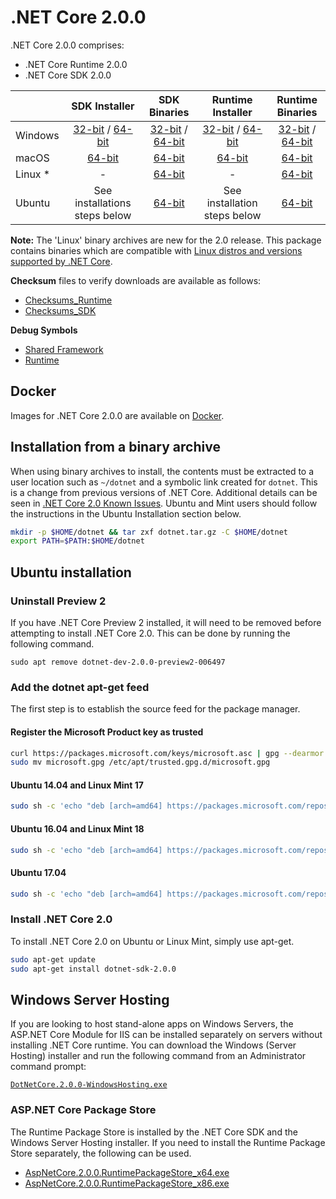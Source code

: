 # .NET Core 2.0.0

.NET Core 2.0.0 comprises:

* .NET Core Runtime 2.0.0
* .NET Core SDK 2.0.0

|                         | SDK Installer                                        | SDK Binaries                                        | Runtime Installer | Runtime Binaries |
| ----------------------- | :----------------------------------------------: | :----------------------------------------------:| :--: | :--: |
| Windows                 | [32-bit](https://download.microsoft.com/download/0/F/D/0FD852A4-7EA1-4E2A-983A-0484AC19B92C/dotnet-sdk-2.0.0-win-x86.exe) / [64-bit](https://download.microsoft.com/download/0/F/D/0FD852A4-7EA1-4E2A-983A-0484AC19B92C/dotnet-sdk-2.0.0-win-x64.exe)  | [32-bit](https://download.microsoft.com/download/1/B/4/1B4DE605-8378-47A5-B01B-2C79D6C55519/dotnet-sdk-2.0.0-win-x86.zip) / [64-bit](https://download.microsoft.com/download/1/B/4/1B4DE605-8378-47A5-B01B-2C79D6C55519/dotnet-sdk-2.0.0-win-x64.zip) | [32-bit](https://download.microsoft.com/download/5/6/B/56BFEF92-9045-4414-970C-AB31E0FC07EC/dotnet-runtime-2.0.0-win-x86.exe) / [64-bit](https://download.microsoft.com/download/5/6/B/56BFEF92-9045-4414-970C-AB31E0FC07EC/dotnet-runtime-2.0.0-win-x64.exe) | [32-bit](https://download.microsoft.com/download/5/F/0/5F0362BD-7D0A-4A9D-9BF9-022C6B15B04D/dotnet-runtime-2.0.0-win-x86.zip) / [64-bit](https://download.microsoft.com/download/5/F/0/5F0362BD-7D0A-4A9D-9BF9-022C6B15B04D/dotnet-runtime-2.0.0-win-x64.zip) |
| macOS                   | [64-bit](https://download.microsoft.com/download/0/F/D/0FD852A4-7EA1-4E2A-983A-0484AC19B92C/dotnet-sdk-2.0.0-osx-x64.pkg)  | [64-bit](https://download.microsoft.com/download/1/B/4/1B4DE605-8378-47A5-B01B-2C79D6C55519/dotnet-sdk-2.0.0-osx-x64.tar.gz)                          | [64-bit](https://download.microsoft.com/download/5/6/B/56BFEF92-9045-4414-970C-AB31E0FC07EC/dotnet-runtime-2.0.0-osx-x64.pkg) | [64-bit](https://download.microsoft.com/download/5/F/0/5F0362BD-7D0A-4A9D-9BF9-022C6B15B04D/dotnet-runtime-2.0.0-osx-x64.tar.gz) |
| Linux *                 | -                                                         | [64-bit](https://download.microsoft.com/download/1/B/4/1B4DE605-8378-47A5-B01B-2C79D6C55519/dotnet-sdk-2.0.0-linux-x64.tar.gz)                          | - | [64-bit](https://download.microsoft.com/download/5/F/0/5F0362BD-7D0A-4A9D-9BF9-022C6B15B04D/dotnet-runtime-2.0.0-linux-x64.tar.gz) |
| Ubuntu           | See installations steps below | [64-bit](https://download.microsoft.com/download/1/B/4/1B4DE605-8378-47A5-B01B-2C79D6C55519/dotnet-sdk-2.0.0-linux-x64.tar.gz)                          | See installation steps below | [64-bit](https://download.microsoft.com/download/5/F/0/5F0362BD-7D0A-4A9D-9BF9-022C6B15B04D/dotnet-runtime-2.0.0-linux-x64.tar.gz) |

**Note:** The 'Linux' binary archives are new for the 2.0 release. This package contains binaries which are compatible with [Linux distros and versions supported by .NET Core](https://github.com/dotnet/core/blob/master/release-notes/2.0/2.0-supported-os.md).

**Checksum** files to verify downloads are available as follows:
* [Checksums_Runtime](https://dotnetcli.blob.core.windows.net/dotnet/checksums/2.0.0-runtime-sha.txt)
* [Checksums_SDK](https://dotnetcli.blob.core.windows.net/dotnet/checksums/2.0.0-sdk-sha.txt)

**Debug Symbols**
* [Shared Framework](https://download.microsoft.com/download/D/E/B/DEB55D32-4CC3-46B0-A241-1A5BF2BB533C/corefx-2.0-symbols.zip)
* [Runtime](https://download.microsoft.com/download/D/E/B/DEB55D32-4CC3-46B0-A241-1A5BF2BB533C/coreclr-2.0-symbols.zip)

## Docker

Images for .NET Core 2.0.0 are available on [Docker](https://hub.docker.com/r/microsoft/dotnet/).

## Installation from a binary archive

When using binary archives to install, the contents must be extracted to a user location such as `~/dotnet` and a symbolic link created for `dotnet`. This is a change from previous versions of .NET Core. Additional details can be seen in [.NET Core 2.0 Known Issues](https://github.com/dotnet/core/blob/master/release-notes/2.0/2.0.0-known-issues.md). Ubuntu and Mint users should follow the instructions in the Ubuntu Installation section below.

```bash
mkdir -p $HOME/dotnet && tar zxf dotnet.tar.gz -C $HOME/dotnet
export PATH=$PATH:$HOME/dotnet
```

## Ubuntu installation

### Uninstall Preview 2

If you have .NET Core Preview 2 installed, it will need to be removed before attempting to install .NET Core 2.0. This can be done by running the following command. 

`sudo apt remove dotnet-dev-2.0.0-preview2-006497`

### Add the dotnet apt-get feed

The first step is to establish the source feed for the package manager.

#### Register the Microsoft Product key as trusted

``` bash
curl https://packages.microsoft.com/keys/microsoft.asc | gpg --dearmor > microsoft.gpg
sudo mv microsoft.gpg /etc/apt/trusted.gpg.d/microsoft.gpg
```

#### Ubuntu 14.04 and Linux Mint 17

```bash
sudo sh -c 'echo "deb [arch=amd64] https://packages.microsoft.com/repos/microsoft-ubuntu-trusty-prod trusty main" > /etc/apt/sources.list.d/dotnetdev.list'
```

#### Ubuntu 16.04 and Linux Mint 18

```bash
sudo sh -c 'echo "deb [arch=amd64] https://packages.microsoft.com/repos/microsoft-ubuntu-xenial-prod xenial main" > /etc/apt/sources.list.d/dotnetdev.list'
```

#### Ubuntu 17.04

```bash
sudo sh -c 'echo "deb [arch=amd64] https://packages.microsoft.com/repos/microsoft-ubuntu-zesty-prod zesty main" > /etc/apt/sources.list.d/dotnetdev.list'
```

### Install .NET Core 2.0

To install .NET Core 2.0 on Ubuntu or Linux Mint, simply use apt-get.

```bash
sudo apt-get update
sudo apt-get install dotnet-sdk-2.0.0
```

## Windows Server Hosting
If you are looking to host stand-alone apps on Windows Servers, the ASP.NET Core Module for IIS can be installed separately on servers without installing .NET Core runtime. You can download the Windows (Server Hosting) installer and run the following command from an Administrator command prompt:

[```DotNetCore.2.0.0-WindowsHosting.exe```](https://download.microsoft.com/download/B/1/D/B1D7D5BF-3920-47AA-94BD-7A6E48822F18/DotNetCore.2.0.0-WindowsHosting.exe)

### ASP.NET Core Package Store

The Runtime Package Store is installed by the .NET Core SDK and the Windows Server Hosting installer. If you need to install the Runtime Package Store separately, the following can be used.

* [AspNetCore.2.0.0.RuntimePackageStore_x64.exe](https://download.microsoft.com/download/B/1/D/B1D7D5BF-3920-47AA-94BD-7A6E48822F18/AspNetCore.2.0.0.RuntimePackageStore_x64.exe)
* [AspNetCore.2.0.0.RuntimePackageStore_x86.exe](https://download.microsoft.com/download/B/1/D/B1D7D5BF-3920-47AA-94BD-7A6E48822F18/AspNetCore.2.0.0.RuntimePackageStore_x86.exe)
